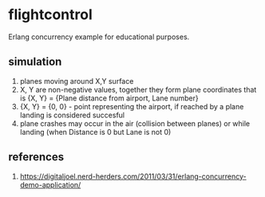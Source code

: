 # flightcontrol
Erlang concurrency example for educational purposes.

## simulation
1. planes moving around X,Y surface
2. X, Y are non-negative values, together they form plane coordinates that is {X, Y} = {Plane distance from airport, Lane number}
3. {X, Y} = {0, 0} - point representing the airport, if reached by a plane landing is considered succesful
4. plane crashes may occur in the air (collision between planes) or while landing (when Distance is 0 but Lane is not 0)

## references
1. https://digitaljoel.nerd-herders.com/2011/03/31/erlang-concurrency-demo-application/
